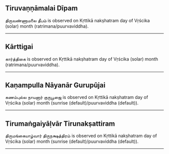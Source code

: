 ## Tiruvaṇṇāmalai Dīpam
திருவண்ணாமலை தீபம் is observed on Kṛttikā nakṣhatram day of Vṛścika (solar) month (ratrimana/puurvaviddha).



---
## Kārttigai
கார்த்திகை is observed on Kṛttikā nakṣhatram day of Vṛścika (solar) month (ratrimana/puurvaviddha).



---
## Kaṇampulla Nāyanār Gurupūjai
கணம்புல்ல நாயனார் குருபூஜை is observed on Kṛttikā nakṣhatram day of Vṛścika (solar) month (sunrise (default)/puurvaviddha (default)).



---
## Tirumaṅgaiyāḷvār Tirunakṣattiram
திருமங்கையாழ்வார் திருநக்ஷத்திரம் is observed on Kṛttikā nakṣhatram day of Vṛścika (solar) month (sunrise (default)/puurvaviddha (default)).



---
